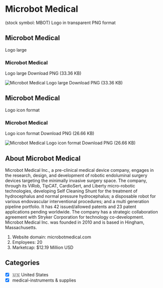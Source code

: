 # Microbot Medical
 (stock symbol: MBOT) Logo in transparent PNG format

## Microbot Medical
 Logo large

### Microbot Medical
 Logo large Download PNG (33.36 KB)

![Microbot Medical
 Logo large Download PNG (33.36 KB)](/img/orig/MBOT_BIG-bb867a07.png)

## Microbot Medical
 Logo icon format

### Microbot Medical
 Logo icon format Download PNG (26.66 KB)

![Microbot Medical
 Logo icon format Download PNG (26.66 KB)](/img/orig/MBOT-3c4ba64d.png)

## About Microbot Medical


Microbot Medical Inc., a pre-clinical medical device company, engages in the research, design, and development of robotic endoluminal surgery devices targeting the minimally invasive surgery space. The company, through its ViRob, TipCAT, CardioSert, and Liberty micro-robotic technologies, developing Self Cleaning Shunt for the treatment of hydrocephalus and normal pressure hydrocephalus; a disposable robot for various endovascular interventional procedures; and a multi generation pipeline portfolio. It has 42 issued/allowed patents and 23 patent applications pending worldwide. The company has a strategic collaboration agreement with Stryker Corporation for technology co-development. Microbot Medical Inc. was founded in 2010 and is based in Hingham, Massachusetts.

1. Website domain: microbotmedical.com
2. Employees: 20
3. Marketcap: $12.19 Million USD


## Categories
- [x] 🇺🇸 United States
- [x] medical-instruments & supplies
